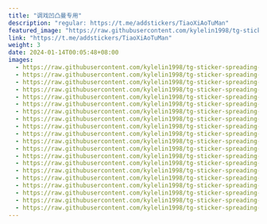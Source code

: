 ```yaml
---
title: "调戏凹凸曼专用"
description: "regular: https://t.me/addstickers/TiaoXiAoTuMan"
featured_image: "https://raw.githubusercontent.com/kylelin1998/tg-sticker-spreading-worldwide-images/main/img/32bcdd70-1e42-4592-8fb6-9d45d51e4fe0.jpg"
link: "https://t.me/addstickers/TiaoXiAoTuMan"
weight: 3
date: 2024-01-14T00:05:48+08:00
images:
  - https://raw.githubusercontent.com/kylelin1998/tg-sticker-spreading-worldwide-images/main/img/32bcdd70-1e42-4592-8fb6-9d45d51e4fe0.jpg
  - https://raw.githubusercontent.com/kylelin1998/tg-sticker-spreading-worldwide-images/main/img/0cd7a81d-a9c7-472e-a7de-8b2dd2679320.jpg
  - https://raw.githubusercontent.com/kylelin1998/tg-sticker-spreading-worldwide-images/main/img/4eaa124f-84f4-41e4-8568-9bc259827073.jpg
  - https://raw.githubusercontent.com/kylelin1998/tg-sticker-spreading-worldwide-images/main/img/4e54b121-11d1-40e5-8851-241f5605ed48.jpg
  - https://raw.githubusercontent.com/kylelin1998/tg-sticker-spreading-worldwide-images/main/img/a0ff0379-74bb-4b60-957d-efb6461fe536.jpg
  - https://raw.githubusercontent.com/kylelin1998/tg-sticker-spreading-worldwide-images/main/img/cb4069c5-b875-422d-897f-2885523f0a03.jpg
  - https://raw.githubusercontent.com/kylelin1998/tg-sticker-spreading-worldwide-images/main/img/7b7044ac-67a3-41cd-9d27-0ba8ca28582d.jpg
  - https://raw.githubusercontent.com/kylelin1998/tg-sticker-spreading-worldwide-images/main/img/c3f36d94-d48d-4eca-a392-afbf690ee4d1.jpg
  - https://raw.githubusercontent.com/kylelin1998/tg-sticker-spreading-worldwide-images/main/img/31d328bb-bd0f-46e4-a04c-23458be1863f.jpg
  - https://raw.githubusercontent.com/kylelin1998/tg-sticker-spreading-worldwide-images/main/img/4b3ffcaa-b867-43dc-a0b1-41323baf79cc.jpg
  - https://raw.githubusercontent.com/kylelin1998/tg-sticker-spreading-worldwide-images/main/img/f2c7e9ef-db9d-4d1b-9ab1-3836cb5b91f6.jpg
  - https://raw.githubusercontent.com/kylelin1998/tg-sticker-spreading-worldwide-images/main/img/665f6f9a-987d-4e51-91de-c3d672c502d2.jpg
  - https://raw.githubusercontent.com/kylelin1998/tg-sticker-spreading-worldwide-images/main/img/294a1a54-7d40-4bcb-8264-d5669937e6f5.jpg
  - https://raw.githubusercontent.com/kylelin1998/tg-sticker-spreading-worldwide-images/main/img/0eadfe42-ace5-42ed-8d26-5dab8a2957c0.jpg
  - https://raw.githubusercontent.com/kylelin1998/tg-sticker-spreading-worldwide-images/main/img/33790777-ccd8-402f-88c8-533769b8808d.jpg
  - https://raw.githubusercontent.com/kylelin1998/tg-sticker-spreading-worldwide-images/main/img/72e82328-14cd-4186-bf0f-85784c22c29a.jpg
  - https://raw.githubusercontent.com/kylelin1998/tg-sticker-spreading-worldwide-images/main/img/0b860c6b-3e04-49cd-bd90-7c2511797b31.jpg
  - https://raw.githubusercontent.com/kylelin1998/tg-sticker-spreading-worldwide-images/main/img/f25a9cfe-32b7-443d-94f2-24dddc0e4985.jpg
  - https://raw.githubusercontent.com/kylelin1998/tg-sticker-spreading-worldwide-images/main/img/a0e64c19-1342-4a7a-9a0b-4060a39ae341.jpg
  - https://raw.githubusercontent.com/kylelin1998/tg-sticker-spreading-worldwide-images/main/img/39e89a70-f0f1-48a0-a06e-64cba5840aa5.jpg
---
```

